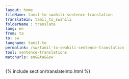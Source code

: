 ```yaml
---
layout: home
fileName: tamil-to-swahili-sentence-translation
translatein: tamil_to_swahili
folderName : translate
lang: en
from: ta
to: sw
langname: tamil-to
permalink: /sw/tamil-to-swahili-sentence-translation
tool: sentence-translations
matchurls: en&&ta&&sw
---
```

{% include section/translateinto.html %}
